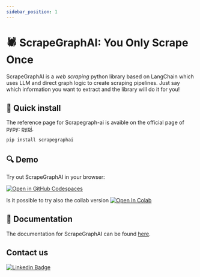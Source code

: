 ```yaml
---
sidebar_position: 1
---
```


# 🕷️ ScrapeGraphAI: You Only Scrape Once

ScrapeGraphAI is a *web scraping* python library based on LangChain which uses LLM and direct graph logic to create scraping pipelines.
Just say which information you want to extract and the library will do it for you!

## 🚀 Quick install
The reference page for Scrapegraph-ai is avaible on the official page of pypy: [pypi](https://pypi.org/project/scrapegraphai/).

```bash
pip install scrapegraphai
```
## 🔍 Demo

Try out ScrapeGraphAI in your browser:

[![Open in GitHub Codespaces](https://github.com/codespaces/badge.svg)](https://codespaces.new/VinciGit00/Scrapegraph-ai)

Is it possible to try also the collab version
[![Open In Colab](https://colab.research.google.com/assets/colab-badge.svg)](https://colab.research.google.com/drive/1sEZBonBMGP44CtO6GQTwAlL0BGJXjtfd?usp=sharing)

## 📖 Documentation

The documentation for ScrapeGraphAI can be found [here](https://scrapegraph-ai.readthedocs.io/en/latest/).

## Contact us
[![Linkedin Badge](https://img.shields.io/badge/-Linkedin-blue?style=flat&logo=Linkedin&logoColor=white)](https://www.linkedin.com/company/scrapegraphai/)
